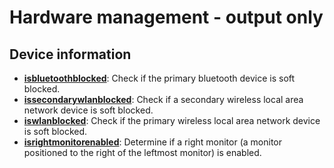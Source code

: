 
# Hardware management - output only

## Device information

* [**isbluetoothblocked**](device_information/isbluetoothblocked): Check if the primary bluetooth device is soft blocked.
* [**issecondarywlanblocked**](device_information/issecondarywlanblocked): Check if a secondary wireless local area network device is soft blocked.
* [**iswlanblocked**](device_information/iswlanblocked): Check if the primary wireless local area network device is soft blocked.
* [**isrightmonitorenabled**](device_information/isrightmonitorenabled): Determine if a right monitor (a monitor positioned to the right of the leftmost monitor) is enabled.

